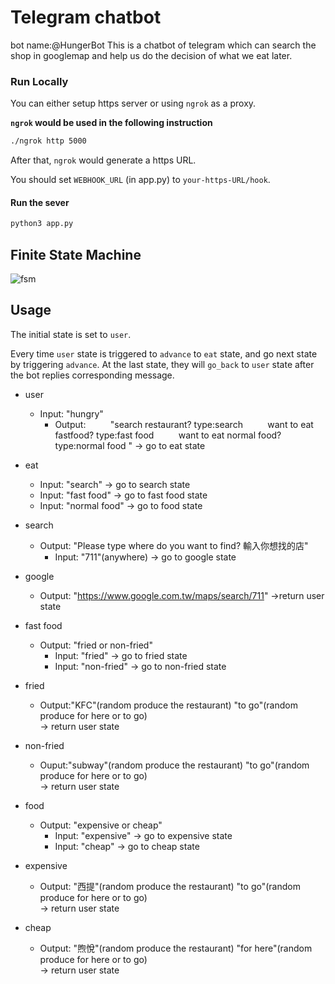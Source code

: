 # Telegram chatbot  
bot name:@HungerBot
This is a chatbot of telegram which can search the shop in googlemap and help us do the decision of what we eat later.

### Run Locally  
You can either setup https server or using `ngrok` as a proxy.  

**`ngrok` would be used in the following instruction**  

```sh  
./ngrok http 5000  
```  

After that, `ngrok` would generate a https URL.  

You should set `WEBHOOK_URL` (in app.py) to `your-https-URL/hook`.  

#### Run the sever  

```sh  
python3 app.py  
```  

## Finite State Machine  
 ![fsm](https://i.imgur.com/DblCv1R.png)
 

## Usage  
The initial state is set to `user`.  

Every time `user` state is triggered to `advance` to `eat` state, and go next state by triggering `advance`. At the last state, they will `go_back` to `user` state after the bot replies corresponding message.  

* user  
    * Input: "hungry"  
        *   Output: 
            "search restaurant? type:search
            want to eat fastfood? type:fast food 
            want to eat normal food? type:normal food  "
                     -> go to eat state
    
* eat
    * Input: "search" -> go to search state
    * Input: "fast food" -> go to fast food state
    * Input: "normal food" -> go to food state

* search    
    * Output: "Please type where do you want to find? 輸入你想找的店" 
        * Input: "711"(anywhere) -> go to google state

* google    
    * Output: "https://www.google.com.tw/maps/search/711"
        ->return user state

* fast food
    * Output: "fried or non-fried"
        * Input: "fried" -> go to fried state
        * Input: "non-fried" -> go to non-fried state

* fried
    * Output:"KFC"(random produce the restaurant)
        "to go"(random produce for here or to go)    
        -> return user state

* non-fried
    * Ouput:"subway"(random produce the restaurant)
        "to go"(random produce for here or to go)    
        -> return user state
        
* food
    * Output: "expensive or cheap"
        * Input: "expensive" -> go to expensive state
        * Input: "cheap" -> go to cheap state

* expensive
    * Output: "西提"(random produce the restaurant)
        "to go"(random produce for here or to go)    
        -> return user state
        
* cheap
    * Output: "煦悅"(random produce the restaurant)
        "for here"(random produce for here or to go)    
        -> return user state